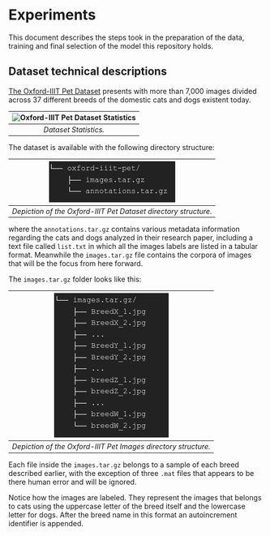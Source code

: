 # Experiments

This document describes the steps took in the preparation of the data, training
and final selection of the model this repository holds.

## Dataset technical descriptions

[The Oxford-IIIT Pet Dataset](https://www.robots.ox.ac.uk/~vgg/data/pets/)
presents with more than 7,000 images divided across 37 different breeds
of the domestic cats and dogs existent today.

| ![Oxford-IIIT Pet Dataset Statistics](https://www.robots.ox.ac.uk/~vgg/data/pets/breed_count.jpg) |
| :-: |
| *Dataset Statistics.* |

The dataset is available with the following directory structure:

| ![Oxford-IIIT Pet Dataset Directory Structure](oxford-iiit-dir-structure.png) |
| :-: |
| *Depiction of the Oxford-IIIT Pet Dataset directory structure.* |

where the `annotations.tar.gz` contains various metadata information regarding
the cats and dogs analyzed in their research paper, including a text file called
`list.txt` in which all the images labels are listed in a tabular format.
Meanwhile the `images.tar.gz` file contains the corpora of images that will be
the focus from here forward.

The `images.tar.gz` folder looks like this:

| ![Oxford-IIIT Pet Images Directory Structure](oxford-iiit-images-dir-structure.png) |
| :-: |
| *Depiction of the Oxford-IIIT Pet Images directory structure.* |

Each file inside the `images.tar.gz` belongs to a sample of each breed
described earlier, with the exception of three `.mat` files that appears to be
there human error and will be ignored.

Notice how the images are labeled. They represent the images that belongs to
cats using the uppercase letter of the breed itself and the lowercase letter
for dogs. After the breed name in this format an autoincrement identifier is
appended.
